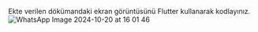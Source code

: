 Ekte verilen dökümandaki ekran görüntüsünü Flutter kullanarak kodlayınız.  
![WhatsApp Image 2024-10-20 at 16 01 46](https://github.com/user-attachments/assets/394aad1e-f532-493d-a27f-a670aac5ec17)
